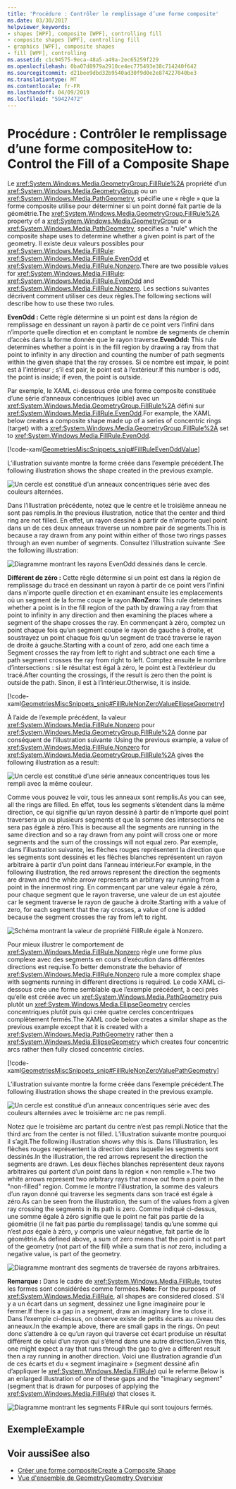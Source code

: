 ```yaml
---
title: 'Procédure : Contrôler le remplissage d’une forme composite'
ms.date: 03/30/2017
helpviewer_keywords:
- shapes [WPF], composite [WPF], controlling fill
- composite shapes [WPF], controlling fill
- graphics [WPF], composite shapes
- fill [WPF], controlling
ms.assetid: c1c94575-9eca-48a5-a49a-2ec65259f229
ms.openlocfilehash: 0ba07d8979a2910ce4ec775493e38c714240f642
ms.sourcegitcommit: d21bee9dbd32b9540ad30f9d0e2e874227040be3
ms.translationtype: MT
ms.contentlocale: fr-FR
ms.lasthandoff: 04/09/2019
ms.locfileid: "59427472"
---
```

# <a name="how-to-control-the-fill-of-a-composite-shape"></a><span data-ttu-id="8ba92-102">Procédure : Contrôler le remplissage d’une forme composite</span><span class="sxs-lookup"><span data-stu-id="8ba92-102">How to: Control the Fill of a Composite Shape</span></span>
<span data-ttu-id="8ba92-103">Le <xref:System.Windows.Media.GeometryGroup.FillRule%2A> propriété d’un <xref:System.Windows.Media.GeometryGroup> ou un <xref:System.Windows.Media.PathGeometry>, spécifie une « règle » que la forme composite utilise pour déterminer si un point donné fait partie de la géométrie.</span><span class="sxs-lookup"><span data-stu-id="8ba92-103">The <xref:System.Windows.Media.GeometryGroup.FillRule%2A> property of a <xref:System.Windows.Media.GeometryGroup> or a <xref:System.Windows.Media.PathGeometry>, specifies a "rule" which the composite shape uses to determine whether a given point is part of the geometry.</span></span> <span data-ttu-id="8ba92-104">Il existe deux valeurs possibles pour <xref:System.Windows.Media.FillRule>: <xref:System.Windows.Media.FillRule.EvenOdd> et <xref:System.Windows.Media.FillRule.Nonzero>.</span><span class="sxs-lookup"><span data-stu-id="8ba92-104">There are two possible values for <xref:System.Windows.Media.FillRule>: <xref:System.Windows.Media.FillRule.EvenOdd> and <xref:System.Windows.Media.FillRule.Nonzero>.</span></span> <span data-ttu-id="8ba92-105">Les sections suivantes décrivent comment utiliser ces deux règles.</span><span class="sxs-lookup"><span data-stu-id="8ba92-105">The following sections will describe how to use these two rules.</span></span>  
  
 <span data-ttu-id="8ba92-106">**EvenOdd :** Cette règle détermine si un point est dans la région de remplissage en dessinant un rayon à partir de ce point vers l’infini dans n’importe quelle direction et en comptant le nombre de segments de chemin d’accès dans la forme donnée que le rayon traverse.</span><span class="sxs-lookup"><span data-stu-id="8ba92-106">**EvenOdd:** This rule determines whether a point is in the fill region by drawing a ray from that point to infinity in any direction and counting the number of path segments within the given shape that the ray crosses.</span></span> <span data-ttu-id="8ba92-107">Si ce nombre est impair, le point est à l’intérieur ; s’il est pair, le point est à l’extérieur.</span><span class="sxs-lookup"><span data-stu-id="8ba92-107">If this number is odd, the point is inside; if even, the point is outside.</span></span>  
  
 <span data-ttu-id="8ba92-108">Par exemple, le XAML ci-dessous crée une forme composite constituée d’une série d’anneaux concentriques (cible) avec un <xref:System.Windows.Media.GeometryGroup.FillRule%2A> défini sur <xref:System.Windows.Media.FillRule.EvenOdd>.</span><span class="sxs-lookup"><span data-stu-id="8ba92-108">For example, the XAML below creates a composite shape made up of a series of concentric rings (target) with a <xref:System.Windows.Media.GeometryGroup.FillRule%2A> set to <xref:System.Windows.Media.FillRule.EvenOdd>.</span></span>  
  
 [!code-xaml[GeometriesMiscSnippets_snip#FillRuleEvenOddValue](~/samples/snippets/xaml/VS_Snippets_Wpf/GeometriesMiscSnippets_snip/XAML/FillRuleExample.xaml#fillruleevenoddvalue)]  
  
 <span data-ttu-id="8ba92-109">L’illustration suivante montre la forme créée dans l’exemple précédent.</span><span class="sxs-lookup"><span data-stu-id="8ba92-109">The following illustration shows the shape created in the previous example.</span></span>  
  
 ![Un cercle est constitué d’un anneaux concentriques série avec des couleurs alternées.](./media/how-to-control-the-fill-of-a-composite-shape/fillrule-evenodd-property.png)  
  
 <span data-ttu-id="8ba92-111">Dans l’illustration précédente, notez que le centre et le troisième anneau ne sont pas remplis.</span><span class="sxs-lookup"><span data-stu-id="8ba92-111">In the previous illustration, notice that the center and third ring are not filled.</span></span> <span data-ttu-id="8ba92-112">En effet, un rayon dessiné à partir de n’importe quel point dans un de ces deux anneaux traverse un nombre pair de segments.</span><span class="sxs-lookup"><span data-stu-id="8ba92-112">This is because a ray drawn from any point within either of those two rings passes through an even number of segments.</span></span> <span data-ttu-id="8ba92-113">Consultez l’illustration suivante :</span><span class="sxs-lookup"><span data-stu-id="8ba92-113">See the following illustration:</span></span>  
  
 ![Diagramme montrant les rayons EvenOdd dessinés dans le cercle.](./media/how-to-control-the-fill-of-a-composite-shape/fillrule-evenodd-rays.png)  
  
 <span data-ttu-id="8ba92-115">**Différent de zéro :** Cette règle détermine si un point est dans la région de remplissage du tracé en dessinant un rayon à partir de ce point vers l’infini dans n’importe quelle direction et en examinant ensuite les emplacements où un segment de la forme coupe le rayon.</span><span class="sxs-lookup"><span data-stu-id="8ba92-115">**NonZero:** This rule determines whether a point is in the fill region of the path by drawing a ray from that point to infinity in any direction and then examining the places where a segment of the shape crosses the ray.</span></span> <span data-ttu-id="8ba92-116">En commençant à zéro, comptez un point chaque fois qu’un segment coupe le rayon de gauche à droite, et soustrayez un point chaque fois qu’un segment de tracé traverse le rayon de droite à gauche.</span><span class="sxs-lookup"><span data-stu-id="8ba92-116">Starting with a count of zero, add one each time a Segment crosses the ray from left to right and subtract one each time a path segment crosses the ray from right to left.</span></span> <span data-ttu-id="8ba92-117">Comptez ensuite le nombre d’intersections : si le résultat est égal à zéro, le point est à l’extérieur du tracé.</span><span class="sxs-lookup"><span data-stu-id="8ba92-117">After counting the crossings, if the result is zero then the point is outside the path.</span></span> <span data-ttu-id="8ba92-118">Sinon, il est à l’intérieur.</span><span class="sxs-lookup"><span data-stu-id="8ba92-118">Otherwise, it is inside.</span></span>  
  
 [!code-xaml[GeometriesMiscSnippets_snip#FillRuleNonZeroValueEllipseGeometry](~/samples/snippets/xaml/VS_Snippets_Wpf/GeometriesMiscSnippets_snip/XAML/FillRuleExample.xaml#fillrulenonzerovalueellipsegeometry)]  
  
 <span data-ttu-id="8ba92-119">À l’aide de l’exemple précédent, la valeur <xref:System.Windows.Media.FillRule.Nonzero> pour <xref:System.Windows.Media.GeometryGroup.FillRule%2A> donne par conséquent de l’illustration suivante :</span><span class="sxs-lookup"><span data-stu-id="8ba92-119">Using the previous example, a value of <xref:System.Windows.Media.FillRule.Nonzero> for <xref:System.Windows.Media.GeometryGroup.FillRule%2A> gives the following illustration as a result:</span></span>  
  
 ![Un cercle est constitué d’une série anneaux concentriques tous les rempli avec la même couleur.](./media/how-to-control-the-fill-of-a-composite-shape/fillrule-value-nonzero.png)  
  
 <span data-ttu-id="8ba92-121">Comme vous pouvez le voir, tous les anneaux sont remplis.</span><span class="sxs-lookup"><span data-stu-id="8ba92-121">As you can see, all the rings are filled.</span></span> <span data-ttu-id="8ba92-122">En effet, tous les segments s’étendent dans la même direction, ce qui signifie qu’un rayon dessiné à partir de n’importe quel point traversera un ou plusieurs segments et que la somme des intersections ne sera pas égale à zéro.</span><span class="sxs-lookup"><span data-stu-id="8ba92-122">This is because all the segments are running in the same direction and so a ray drawn from any point will cross one or more segments and the sum of the crossings will not equal zero.</span></span> <span data-ttu-id="8ba92-123">Par exemple, dans l’illustration suivante, les flèches rouges représentent la direction que les segments sont dessinés et les flèches blanches représentent un rayon arbitraire à partir d’un point dans l’anneau intérieur.</span><span class="sxs-lookup"><span data-stu-id="8ba92-123">For example, in the following illustration, the red arrows represent the direction the segments are drawn and the white arrow represents an arbitrary ray running from a point in the innermost ring.</span></span> <span data-ttu-id="8ba92-124">En commençant par une valeur égale à zéro, pour chaque segment que le rayon traverse, une valeur de un est ajoutée car le segment traverse le rayon de gauche à droite.</span><span class="sxs-lookup"><span data-stu-id="8ba92-124">Starting with a value of zero, for each segment that the ray crosses, a value of one is added because the segment crosses the ray from left to right.</span></span>  
  
 ![Schéma montrant la valeur de propriété FillRule égale à Nonzero.](./media/how-to-control-the-fill-of-a-composite-shape/fillrule-value-equal-nonzero.png)  
  
 <span data-ttu-id="8ba92-126">Pour mieux illustrer le comportement de <xref:System.Windows.Media.FillRule.Nonzero> règle une forme plus complexe avec des segments en cours d’exécution dans différentes directions est requise.</span><span class="sxs-lookup"><span data-stu-id="8ba92-126">To better demonstrate the behavior of <xref:System.Windows.Media.FillRule.Nonzero> rule a more complex shape with segments running in different directions is required.</span></span> <span data-ttu-id="8ba92-127">Le code XAML ci-dessous crée une forme semblable que l’exemple précédent, à ceci près qu’elle est créée avec un <xref:System.Windows.Media.PathGeometry> puis plutôt un <xref:System.Windows.Media.EllipseGeometry> cercles concentriques plutôt puis qui crée quatre cercles concentriques complètement fermés.</span><span class="sxs-lookup"><span data-stu-id="8ba92-127">The XAML code below creates a similar shape as the previous example except that it is created with a <xref:System.Windows.Media.PathGeometry> rather then a <xref:System.Windows.Media.EllipseGeometry> which creates four concentric arcs rather then fully closed concentric circles.</span></span>  
  
 [!code-xaml[GeometriesMiscSnippets_snip#FillRuleNonZeroValuePathGeometry](~/samples/snippets/xaml/VS_Snippets_Wpf/GeometriesMiscSnippets_snip/XAML/FillRuleExample.xaml#fillrulenonzerovaluepathgeometry)]  
  
 <span data-ttu-id="8ba92-128">L’illustration suivante montre la forme créée dans l’exemple précédent.</span><span class="sxs-lookup"><span data-stu-id="8ba92-128">The following illustration shows the shape created in the previous example.</span></span>  
  
 ![Un cercle est constitué d’un anneaux concentriques série avec des couleurs alternées avec le troisième arc ne pas rempli.](./media/how-to-control-the-fill-of-a-composite-shape/pathgeometry-concentric-arcs.png)  
  
 <span data-ttu-id="8ba92-130">Notez que le troisième arc partant du centre n’est pas rempli.</span><span class="sxs-lookup"><span data-stu-id="8ba92-130">Notice that the third arc from the center is not filled.</span></span> <span data-ttu-id="8ba92-131">L’illustration suivante montre pourquoi il s’agit.</span><span class="sxs-lookup"><span data-stu-id="8ba92-131">The following illustration shows why this is.</span></span> <span data-ttu-id="8ba92-132">Dans l’illustration, les flèches rouges représentent la direction dans laquelle les segments sont dessinés.</span><span class="sxs-lookup"><span data-stu-id="8ba92-132">In the illustration, the red arrows represent the direction the segments are drawn.</span></span> <span data-ttu-id="8ba92-133">Les deux flèches blanches représentent deux rayons arbitraires qui partent d’un point dans la région « non remplie ».</span><span class="sxs-lookup"><span data-stu-id="8ba92-133">The two white arrows represent two arbitrary rays that move out from a point in the "non-filled" region.</span></span> <span data-ttu-id="8ba92-134">Comme le montre l’illustration, la somme des valeurs d’un rayon donné qui traverse les segments dans son tracé est égale à zéro.</span><span class="sxs-lookup"><span data-stu-id="8ba92-134">As can be seen from the illustration, the sum of the values from a given ray crossing the segments in its path is zero.</span></span> <span data-ttu-id="8ba92-135">Comme indiqué ci-dessus, une somme égale à zéro signifie que le point ne fait pas partie de la géométrie (il ne fait pas partie du remplissage) tandis qu’une somme qui n’est *pas* égale à zéro, y compris une valeur négative, fait partie de la géométrie.</span><span class="sxs-lookup"><span data-stu-id="8ba92-135">As defined above, a sum of zero means that the point is not part of the geometry (not part of the fill) while a sum that is *not* zero, including a negative value, is part of the geometry.</span></span>  
  
 ![Diagramme montrant des segments de traversée de rayons arbitraires.](./media/how-to-control-the-fill-of-a-composite-shape/arbitrary-ray-cross-segment.png)  
  
 <span data-ttu-id="8ba92-137">**Remarque :** Dans le cadre de <xref:System.Windows.Media.FillRule>, toutes les formes sont considérées comme fermées.</span><span class="sxs-lookup"><span data-stu-id="8ba92-137">**Note:** For the purposes of <xref:System.Windows.Media.FillRule>, all shapes are considered closed.</span></span> <span data-ttu-id="8ba92-138">S’il y a un écart dans un segment, dessinez une ligne imaginaire pour le fermer.</span><span class="sxs-lookup"><span data-stu-id="8ba92-138">If there is a gap in a segment, draw an imaginary line to close it.</span></span> <span data-ttu-id="8ba92-139">Dans l’exemple ci-dessus, on observe existe de petits écarts au niveau des anneaux.</span><span class="sxs-lookup"><span data-stu-id="8ba92-139">In the example above, there are small gaps in the rings.</span></span> <span data-ttu-id="8ba92-140">On peut donc s’attendre à ce qu’un rayon qui traverse cet écart produise un résultat différent de celui d’un rayon qui s’étend dans une autre direction.</span><span class="sxs-lookup"><span data-stu-id="8ba92-140">Given this, one might expect a ray that runs through the gap to give a different result then a ray running in another direction.</span></span> <span data-ttu-id="8ba92-141">Voici une illustration agrandie d’un de ces écarts et du « segment imaginaire » (segment dessiné afin d’appliquer le <xref:System.Windows.Media.FillRule>) qui le referme.</span><span class="sxs-lookup"><span data-stu-id="8ba92-141">Below is an enlarged illustration of one of these gaps and the "imaginary segment" (segment that is drawn for purposes of applying the <xref:System.Windows.Media.FillRule>) that closes it.</span></span>  
  
 ![Diagramme montrant les segments FillRule qui sont toujours fermés.](./media/how-to-control-the-fill-of-a-composite-shape/fillrule-closed-segments.png)  
  
## <a name="example"></a><span data-ttu-id="8ba92-143">Exemple</span><span class="sxs-lookup"><span data-stu-id="8ba92-143">Example</span></span>  
  
## <a name="see-also"></a><span data-ttu-id="8ba92-144">Voir aussi</span><span class="sxs-lookup"><span data-stu-id="8ba92-144">See also</span></span>

- [<span data-ttu-id="8ba92-145">Créer une forme composite</span><span class="sxs-lookup"><span data-stu-id="8ba92-145">Create a Composite Shape</span></span>](how-to-create-a-composite-shape.md)
- [<span data-ttu-id="8ba92-146">Vue d'ensemble de Geometry</span><span class="sxs-lookup"><span data-stu-id="8ba92-146">Geometry Overview</span></span>](geometry-overview.md)
